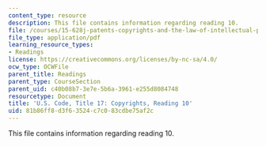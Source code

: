 ```yaml
---
content_type: resource
description: This file contains information regarding reading 10.
file: /courses/15-628j-patents-copyrights-and-the-law-of-intellectual-property-spring-2013/81b86ff8d3f63524c7c083cdbe75af2c_MIT15_628JS13_read10.pdf
file_type: application/pdf
learning_resource_types:
- Readings
license: https://creativecommons.org/licenses/by-nc-sa/4.0/
ocw_type: OCWFile
parent_title: Readings
parent_type: CourseSection
parent_uid: c40b08b7-3e7e-5b6a-3961-e255d8084748
resourcetype: Document
title: 'U.S. Code, Title 17: Copyrights, Reading 10'
uid: 81b86ff8-d3f6-3524-c7c0-83cdbe75af2c
---
```

This file contains information regarding reading 10.